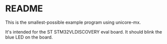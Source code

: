 # README

This is the smallest-possible example program using unicore-mx.

It's intended for the ST STM32VLDISCOVERY eval board. It should blink
the blue LED on the board.

